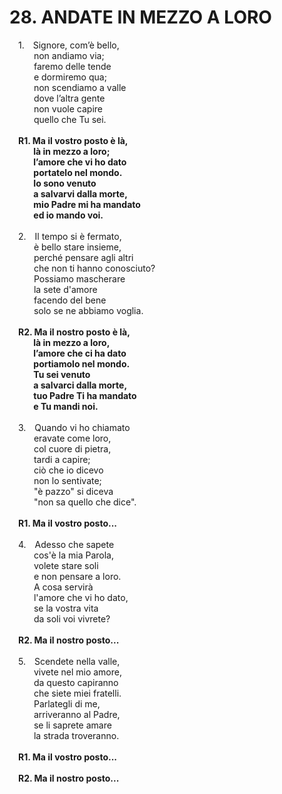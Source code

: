 # 28. ANDATE IN MEZZO A LORO

<p>&emsp;1.&emsp;Signore, com’è bello,<br>
&emsp;&emsp;&ensp; non andiamo via;<br>
&emsp;&emsp;&ensp; faremo delle tende<br>
&emsp;&emsp;&ensp; e dormiremo qua;<br>
&emsp;&emsp;&ensp; non scendiamo a valle<br>
&emsp;&emsp;&ensp; dove l’altra gente<br>
&emsp;&emsp;&ensp; non vuole capire<br>
&emsp;&emsp;&ensp; quello che Tu sei.<br><br>
<b>&emsp;R1. Ma il vostro posto è là,<br>
&emsp;&emsp;&ensp; là in mezzo a loro;<br>
&emsp;&emsp;&ensp; l’amore che vi ho dato<br>
&emsp;&emsp;&ensp; portatelo nel mondo.<br>
&emsp;&emsp;&ensp; Io sono venuto<br>
&emsp;&emsp;&ensp; a salvarvi dalla morte,<br>
&emsp;&emsp;&ensp; mio Padre mi ha mandato<br>
&emsp;&emsp;&ensp; ed io mando voi.</b><br><br>
&emsp;2.&emsp;Il tempo si è fermato,<br>
&emsp;&emsp;&ensp; è bello stare insieme,<br>
&emsp;&emsp;&ensp; perché pensare agli altri<br>
&emsp;&emsp;&ensp; che non ti hanno conosciuto?<br>
&emsp;&emsp;&ensp; Possiamo mascherare<br>
&emsp;&emsp;&ensp; la sete d'amore<br>
&emsp;&emsp;&ensp; facendo del bene<br>
&emsp;&emsp;&ensp; solo se ne abbiamo voglia.<br><br>
<b>&emsp;R2. Ma il nostro posto è là,<br>
&emsp;&emsp;&ensp; là in mezzo a loro,<br>
&emsp;&emsp;&ensp; l’amore che ci ha dato<br>
&emsp;&emsp;&ensp; portiamolo nel mondo.<br>
&emsp;&emsp;&ensp; Tu sei venuto<br>
&emsp;&emsp;&ensp; a salvarci dalla morte,<br>
&emsp;&emsp;&ensp; tuo Padre Ti ha mandato<br>
&emsp;&emsp;&ensp; e Tu mandi noi.</b><br><br>
&emsp;3.&emsp;Quando vi ho chiamato<br>
&emsp;&emsp;&ensp; eravate come loro,<br>
&emsp;&emsp;&ensp; col cuore di pietra,<br>
&emsp;&emsp;&ensp; tardi a capire;<br>
&emsp;&emsp;&ensp; ciò che io dicevo<br>
&emsp;&emsp;&ensp; non lo sentivate;<br>
&emsp;&emsp;&ensp; "è pazzo" si diceva<br>
&emsp;&emsp;&ensp; "non sa quello che dice".<br><br>
<b>&emsp;R1. Ma il vostro posto...</b><br><br>
&emsp;4.&emsp;Adesso che sapete<br>
&emsp;&emsp;&ensp; cos'è la mia Parola,<br>
&emsp;&emsp;&ensp; volete stare soli<br>
&emsp;&emsp;&ensp; e non pensare a loro.<br>
&emsp;&emsp;&ensp; A cosa servirà<br>
&emsp;&emsp;&ensp; l'amore che vi ho dato,<br>
&emsp;&emsp;&ensp; se la vostra vita<br>
&emsp;&emsp;&ensp; da soli voi vivrete?<br><br>
<b>&emsp;R2. Ma il nostro posto...</b><br><br>
&emsp;5.&emsp;Scendete nella valle,<br>
&emsp;&emsp;&ensp; vivete nel mio amore,<br>
&emsp;&emsp;&ensp; da questo capiranno<br>
&emsp;&emsp;&ensp; che siete miei fratelli.<br>
&emsp;&emsp;&ensp; Parlategli di me,<br>
&emsp;&emsp;&ensp; arriveranno al Padre,<br>
&emsp;&emsp;&ensp; se li saprete amare<br>
&emsp;&emsp;&ensp; la strada troveranno.<br><br>
<b>&emsp;R1. Ma il vostro posto...</b><br><br>
<b>&emsp;R2. Ma il nostro posto...</b><br><br>
</p>
